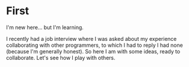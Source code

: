 # First
I'm new here... but I'm learning.

I recently had a job interview where I was asked about
my experience collaborating with other programmers, to
which I had to reply I had none (because I'm generally
honest).  So here I am with some ideas, ready to collaborate.
Let's see how I play with others.
